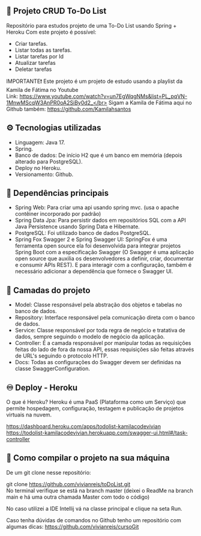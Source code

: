 🎯 Projeto CRUD To-Do List
----------------------------------------------------------
Repositório para estudos projeto de uma To-Do List usando Spring + Heroku
Com este projeto é possível:

- Criar tarefas.
- Listar todas as tarefas.
- Listar tarefas por Id
- Atualizar tarefas
- Deletar tarefas

IMPORTANTE❗
Este projeto é um projeto de estudo usando a playlist da Kamila de Fátima no Youtube </br>
Link: https://www.youtube.com/watch?v=un7EgWqgNMs&list=PL_pqVN-1MnwMScqW3AnPR0oA2SiBy0d2_</br>
Sigam a Kamila de Fátima aqui no Github também: https://github.com/Kamilahsantos </br>

⚙ Tecnologias utilizadas
-----------------------------------------------------------
- Linguagem: Java 17.
- Spring.
- Banco de dados: De início H2 que é um banco em memória (depois alterado para PostgreSQL).
- Deploy no Heroku.
- Versionamento: Github.

📝 Dependências principais
----------------------------------------------------------
- Spring Web: Para criar uma api usando spring mvc. (usa o apache contêiner incorporado por padrão) </br>
- Spring Data Jpa: Para persistir dados em repositórios SQL com a API Java Persistence usando Spring Data e Hibernate. </br>
- PostgreSQL: Foi utilizado banco de dados PostgreSQL. </br>
- Spring Fox Swagger 2 e Spring Swagger UI: SpringFox é uma ferramenta open source ela foi desenvolvida para integrar projetos Spring Boot com a especificação Swagger (O Swagger é uma aplicação open source que auxilia os desenvolvedores a definir, criar, documentar e consumir APIs REST). E para interagir com a configuração, também é necessário adicionar a dependência que fornece o Swagger UI.

📄 Camadas do projeto
----------------------------------------------------------
- Model: Classe responsável pela abstração dos objetos e tabelas no banco de dados. </br>
- Repository: Interface responsável pela comunicação direta com o banco de dados. </br>
- Service: Classe responsável por toda regra de negócio e tratativa de dados, sempre seguindo o modelo de negócio da aplicação. </br>
- Controller: É a camada responsável por manipular todas as requisições feitas do lado de fora da nossa API, essas requisições são feitas através de URL's seguindo o protocolo HTTP. </br>
- Docs: Todas as configurações do Swagger devem ser definidas na classe SwaggerConfiguration.

♾️ Deploy - Heroku
----------------------------------------------------------
O que é Heroku? Heroku é uma PaaS (Plataforma como um Serviço) que permite hospedagem, configuração, testagem e publicação de projetos virtuais na nuvem. </br>

https://dashboard.heroku.com/apps/todolist-kamilacodevivian </br>
https://todolist-kamilacodevivian.herokuapp.com/swagger-ui.html#/task-controller

🚀 Como compilar o projeto na sua máquina
----------------------------------------------------------
De um git clone nesse repositório:

git clone https://github.com/vivianreis/toDoList.git </br>
No terminal verifique se está na branch master (deixei o ReadMe na branch main e há uma outra chamada Master com todo o código)

No caso utilizei a IDE Intellij vá na classe principal e clique na seta Run.

Caso tenha dúvidas de comandos no Github tenho um repositório com algumas dicas: https://github.com/vivianreis/cursoGit
